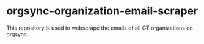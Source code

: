 # orgsync-organization-email-scraper
This repository is used to webscrape the emails of all GT organizations on orgsync.
